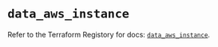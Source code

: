 # `data_aws_instance`

Refer to the Terraform Registory for docs: [`data_aws_instance`](https://registry.terraform.io/providers/hashicorp/aws/5.14.0/docs/data-sources/instance).
